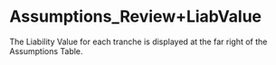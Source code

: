 # Assumptions_Review+LiabValue

The Liability Value for each tranche is displayed at the far right of
the Assumptions Table.
